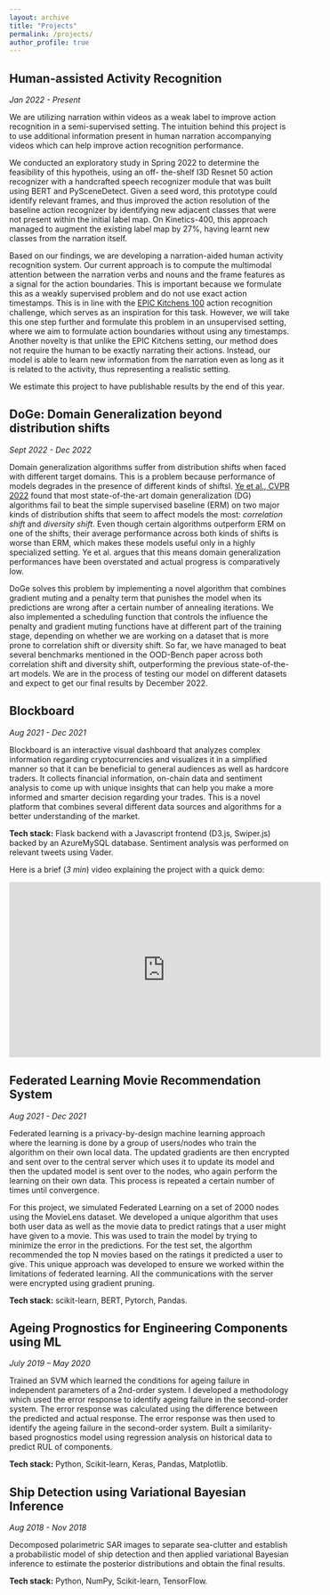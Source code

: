 ```yaml
---
layout: archive
title: "Projects"
permalink: /projects/
author_profile: true
---
```


## Human-assisted Activity Recognition
*Jan 2022 - Present* 

We are utilizing narration within videos as a weak label to improve action recognition in a semi-supervised setting.
The intuition behind this project is to use additional information present in human narration accompanying
videos which can help improve action recognition performance.

We conducted an exploratory study in Spring 2022 to determine the feasibility of this hypotheis, using an off-
the-shelf I3D Resnet 50 action recognizer with a handcrafted speech recognizer module that was built using
BERT and PySceneDetect. Given a seed word, this prototype could identify relevant frames, and thus improved
the action resolution of the baseline action recognizer by identifying new adjacent classes that were not present within the
initial label map. On Kinetics-400, this approach managed to augment the existing label map by 27%, having
learnt new classes from the narration itself.

Based on our findings, we are developing a narration-aided human activity recognition system. Our current approach is to compute the multimodal attention between the narration verbs and nouns and the frame features as a signal for the action boundaries. This is important because we formulate this as a weakly supervised problem and do not use exact action timestamps. This is in line with the [EPIC Kitchens 100](https://epic-kitchens.github.io/2022#challenge-action-recognition) action recognition challenge, which serves as an inspiration for this task. However, we will take this one step further and formulate this problem in an unsupervised setting, where we aim to formulate action boundaries without using any timestamps. Another novelty is that unlike the EPIC Kitchens setting, our method does not require the human to be exactly narrating their actions. Instead, our model is able to learn new information from the narration even as long as it is related to the activity, thus representing a realistic setting.

We estimate this project to have publishable results by the end of this year.

## DoGe: Domain Generalization beyond distribution shifts
*Sept 2022 - Dec 2022*

Domain generalization algorithms suffer from distribution shifts when faced with different target domains. This is a problem because performance of models degrades in the presence of different kinds of shiftsl. [Ye et al., CVPR 2022](https://arxiv.org/pdf/2106.03721.pdf) found that most state-of-the-art domain generalization (DG) algorithms fail to beat the simple supervised baseline (ERM) on two major kinds of distribution shifts that seem to affect models the most: *correlation shift* and *diversity shift*. Even though certain algorithms outperform ERM on one of the shifts, their average performance across both kinds of shifts is worse than ERM, which makes these models useful only in a highly specialized setting. Ye et al. argues that this means domain generalization performances have been  overstated and actual progress is comparatively low. 

DoGe solves this problem by implementing a novel algorithm that combines gradient muting and a penalty term that punishes the model when its predictions are wrong after a certain number of annealing iterations. We also implemented a scheduling function that controls the influence the penalty and gradient muting functions have at different part of the training stage, depending on whether we are working on a dataset that is more prone to correlation shift or diversity shift. So far, we have managed to beat several benchmarks mentioned in the OOD-Bench paper across both correlation shift and diversity shift, outperforming the previous state-of-the-art models. We are in the process of testing our model on different datasets and expect to get our final results by December 2022.

## Blockboard
_Aug 2021 - Dec 2021_

Blockboard is an interactive visual dashboard that analyzes complex information regarding cryptocurrencies and visualizes it in a simplified manner so that it can be beneficial to general audiences as well as hardcore traders. It collects financial information, on-chain data and sentiment analysis to come up with unique insights that can help you make a more informed and smarter decision regarding your trades. This is a novel platform that combines several different data sources and algorithms for a better understanding of the market.

**Tech stack:** Flask backend with a Javascript frontend (D3.js, Swiper.js) backed by an AzureMySQL database. Sentiment analysis was performed on relevant tweets using Vader.

Here is a brief (_3 min_) video explaining the project with a quick demo:
<p>
    <iframe width="560" height="315" src="https://www.youtube.com/embed/FlJ3E5Omfdg" title="YouTube video player" frameborder="0" allow="accelerometer; autoplay; clipboard-write; encrypted-media; gyroscope; picture-in-picture" allowfullscreen></iframe>
</p>

## Federated Learning Movie Recommendation System
_Aug 2021 - Dec 2021_

Federated learning is a privacy-by-design machine learning approach where the learning is done by a group of users/nodes who train the algorithm on their own local data. The updated gradients are then encrypted and sent over to the central server which uses it to update its model and then the updated model is sent over to the nodes, who again perform the learning on their own data. This process is repeated a certain number of times until convergence. 

For this project, we simulated Federated Learning on a set of 2000 nodes using the MovieLens dataset. We developed a unique algorithm that uses both user data as well as the movie data to predict ratings that a user might have given to a movie. This was used to train the model by trying to minimize the error in the predictions. For the test set, the algorthm recommended the top N movies based on the ratings it predicted a user to give. This unique approach was developed to ensure we worked within the limitations of federated learning. All the communications with the server were encrypted using gradient pruning.

**Tech stack:** scikit-learn, BERT, Pytorch, Pandas.

## Ageing Prognostics for Engineering Components using ML
_July 2019 – May 2020_

Trained an SVM which learned the conditions for ageing failure in independent parameters of a 2nd-order system. I developed a methodology which used the error response to identify ageing failure in the second-order system. The error response was calculated using the difference between the predicted and actual response. The error response was then used to identify the ageing failure in the second-order system. Built a similarity-based prognostics model using regression analysis on historical data to predict RUL of components.

**Tech stack:** Python, Scikit-learn, Keras, Pandas, Matplotlib.

## Ship Detection using Variational Bayesian Inference
_Aug 2018 - Nov 2018_

Decomposed polarimetric SAR images to separate sea-clutter and establish a probabilistic model of ship detection and then applied variational Bayesian inference to estimate the posterior distributions and obtain the final results.

**Tech stack:** Python, NumPy, Scikit-learn, TensorFlow.